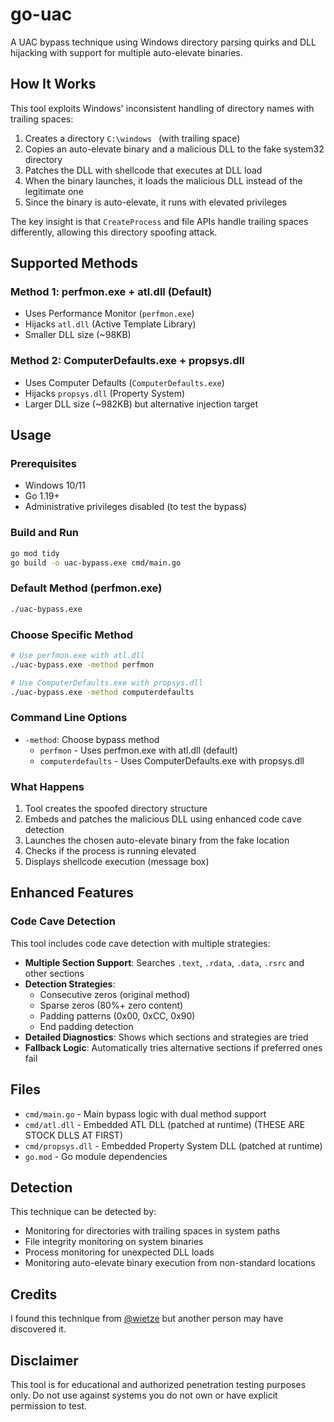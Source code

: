 # go-uac

A UAC bypass technique using Windows directory parsing quirks and DLL hijacking with support for multiple auto-elevate binaries.

## How It Works

This tool exploits Windows' inconsistent handling of directory names with trailing spaces:

1. Creates a directory `C:\windows ` (with trailing space)
2. Copies an auto-elevate binary and a malicious DLL to the fake system32 directory
3. Patches the DLL with shellcode that executes at DLL load
4. When the binary launches, it loads the malicious DLL instead of the legitimate one
5. Since the binary is auto-elevate, it runs with elevated privileges

The key insight is that `CreateProcess` and file APIs handle trailing spaces differently, allowing this directory spoofing attack.

## Supported Methods

### Method 1: perfmon.exe + atl.dll (Default)
- Uses Performance Monitor (`perfmon.exe`)
- Hijacks `atl.dll` (Active Template Library)
- Smaller DLL size (~98KB)

### Method 2: ComputerDefaults.exe + propsys.dll
- Uses Computer Defaults (`ComputerDefaults.exe`) 
- Hijacks `propsys.dll` (Property System)
- Larger DLL size (~982KB) but alternative injection target

## Usage

### Prerequisites

- Windows 10/11
- Go 1.19+
- Administrative privileges disabled (to test the bypass)

### Build and Run

```bash
go mod tidy
go build -o uac-bypass.exe cmd/main.go
```

### Default Method (perfmon.exe)
```bash
./uac-bypass.exe
```

### Choose Specific Method
```bash
# Use perfmon.exe with atl.dll
./uac-bypass.exe -method perfmon

# Use ComputerDefaults.exe with propsys.dll  
./uac-bypass.exe -method computerdefaults
```

### Command Line Options

- `-method`: Choose bypass method
  - `perfmon` - Uses perfmon.exe with atl.dll (default)
  - `computerdefaults` - Uses ComputerDefaults.exe with propsys.dll

### What Happens

1. Tool creates the spoofed directory structure
2. Embeds and patches the malicious DLL using enhanced code cave detection
3. Launches the chosen auto-elevate binary from the fake location
4. Checks if the process is running elevated
5. Displays shellcode execution (message box)

## Enhanced Features

### Code Cave Detection
This tool includes code cave detection with multiple strategies:

- **Multiple Section Support**: Searches `.text`, `.rdata`, `.data`, `.rsrc` and other sections
- **Detection Strategies**:
  - Consecutive zeros (original method)
  - Sparse zeros (80%+ zero content)
  - Padding patterns (0x00, 0xCC, 0x90)
  - End padding detection
- **Detailed Diagnostics**: Shows which sections and strategies are tried
- **Fallback Logic**: Automatically tries alternative sections if preferred ones fail

## Files

- `cmd/main.go` - Main bypass logic with dual method support
- `cmd/atl.dll` - Embedded ATL DLL (patched at runtime) (THESE ARE STOCK DLLS AT FIRST)
- `cmd/propsys.dll` - Embedded Property System DLL (patched at runtime)
- `go.mod` - Go module dependencies

## Detection

This technique can be detected by:
- Monitoring for directories with trailing spaces in system paths
- File integrity monitoring on system binaries
- Process monitoring for unexpected DLL loads
- Monitoring auto-elevate binary execution from non-standard locations

## Credits

I found this technique from [@wietze](https://x.com/wietze?s=21&t=D56Bma43bmGkkf0oTt4tug) but another person may have discovered it.

## Disclaimer

This tool is for educational and authorized penetration testing purposes only. Do not use against systems you do not own or have explicit permission to test. 